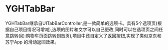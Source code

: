 # YGHTabBar

YGHTabBar继承自UITabBarController,是一款简单的选项卡。具有5个选项页(根据自己项目情况可增减),选项的图片和文字可以自己更改,同时可以在选项页之间任意跳转(如:购物车页面跳转到首页),项目中还自定义了返回按钮,实现了类似京东和苏宁App 的滑动返回效果。